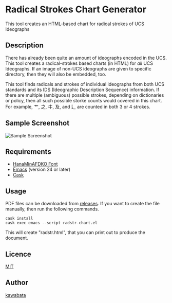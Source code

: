 Radical Strokes Chart Generator
==============================

This tool creates an HTML-based chart for radical strokes of UCS
Ideographs

## Description

There has already been quite an amount of ideographs encoded in the
UCS. This tool creates a radical-strokes based charts (in HTML) for
*all* UCS Ideographs. If an image of non-UCS ideographs are given to
specific directory, then they will also be embedded, too.

This tool finds radicals and strokes of individual ideographs from
both UCS standards and its IDS (Ideographic Description Sequence)
information. If there are multiple (ambiguous) possible strokes,
depending on dictionaries or policy, then all such possible storke
counts would covered in this chart. For example, 艹, 之, 㐄, 及, and
辶 are counted in both 3 or 4 strokes.

## Sample Screenshot

![Sample Screenshot](https://cloud.githubusercontent.com/assets/217020/3961395/6d4b8886-2753-11e4-9c63-b2e74eed48be.png)

## Requirements

- [HanaMinAFDKO Font](http://github.com/cjkvi/HanaMinAFDKO/)
- [Emacs](http://www.gnu.org/software/emacs/) (version 24 or later)
- [Cask](http://cask.github.io/)

## Usage

PDF files can be downloaded from
[releases](https://github.com/kawabata/Radical-Strokes-Chart/releases).
If you want to create the file manually, then run the following
commands.

    cask install
    cask exec emacs --script radstr-chart.el

This will create "radstr.html", that you can print out to produce the
document.

## Licence

[MIT](http://opensource.org/licenses/MIT)

## Author

[kawabata](https://github.com/kawabata)
